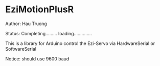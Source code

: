 # EziMotionPlusR
Author: Hau Truong

Status: Completing......... loading..............

This is a library for Arduino control the Ezi-Servo via HardwareSerial or SoftwareSerial

Notice: should use 9600 baud